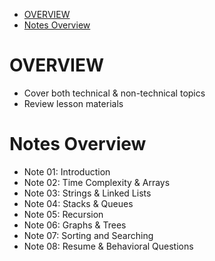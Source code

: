 - [OVERVIEW](#overview)
- [Notes Overview](#notes-overview)

# OVERVIEW
* Cover both technical & non-technical topics
* Review lesson materials

# Notes Overview
* Note 01: Introduction
* Note 02: Time Complexity & Arrays
* Note 03: Strings & Linked Lists
* Note 04: Stacks & Queues
* Note 05: Recursion
* Note 06: Graphs & Trees
* Note 07: Sorting and Searching
* Note 08: Resume & Behavioral Questions

